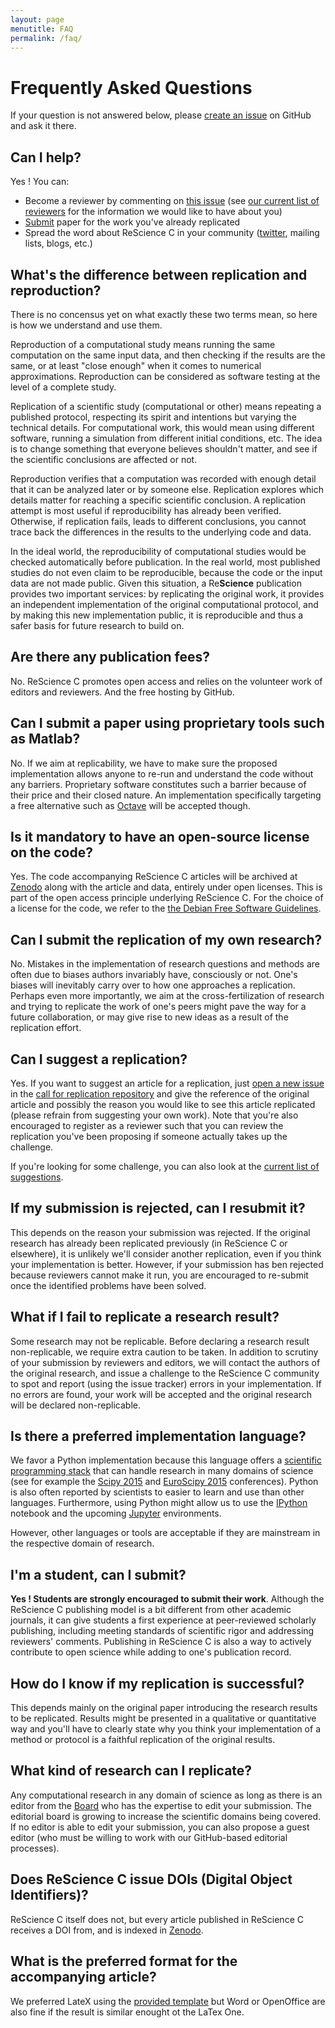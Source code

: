```yaml
---
layout: page
menutitle: FAQ
permalink: /faq/
---
```


# Frequently Asked Questions

If your question is not answered below, please [create an
issue](https://github.com/rescience/rescience) on GitHub and ask it there.

## Can I help?

Yes ! You can:

 * Become a reviewer by commenting on [this issue](https://github.com/ReScience/ReScience/issues/27) (see 
 [our current list of reviewers](https://github.com/rescience/rescience.github.io/blob/sources/04-board.md)
 for the information we would like to have about you)
 * [Submit](../write) paper for the work you've already replicated
 * Spread the word about ReScience C in your community
   ([twitter](http://twitter.com/ReScienceEds), mailing lists, blogs, etc.)


## What's the difference between replication and reproduction?

There is no concensus yet on what exactly these two terms mean, so
here is how we understand and use them.

Reproduction of a computational study means running the same
computation on the same input data, and then checking if the results
are the same, or at least "close enough" when it comes to numerical
approximations. Reproduction can be considered as software testing at
the level of a complete study.

Replication of a scientific study (computational or other) means
repeating a published protocol, respecting its spirit and intentions
but varying the technical details. For computational work, this would
mean using different software, running a simulation from different
initial conditions, etc. The idea is to change something that everyone
believes shouldn't matter, and see if the scientific conclusions are
affected or not.

Reproduction verifies that a computation was recorded with enough
detail that it can be analyzed later or by someone else. Replication
explores which details matter for reaching a specific scientific
conclusion. A replication attempt is most useful if reproducibility
has already been verified. Otherwise, if replication fails, leads to
different conclusions, you cannot trace back the differences in the
results to the underlying code and data.

In the ideal world, the reproducibility of computational studies would
be checked automatically before publication. In the real world, most
published studies do not even claim to be reproducible, because the code
or the input data are not made public. Given this situation,
a Re**Science** publication provides two important services: by replicating
the original work, it provides an independent implementation of the
original computational protocol, and by making this new implementation
public, it is reproducible and thus a safer basis for future research
to build on.


## Are there any publication fees?

No. ReScience C promotes open access and relies on the volunteer work of
editors and reviewers. And the free hosting by GitHub.


## Can I submit a paper using proprietary tools such as Matlab?

No. If we aim at replicability, we have to make sure the proposed
implementation allows anyone to re-run and understand the code without any
barriers. Proprietary software constitutes such a barrier because of their
price and their closed nature.  An implementation specifically targeting a free
alternative such as [Octave](https://www.gnu.org/software/octave/) will be
accepted though.


## Is it mandatory to have an open-source license on the code?

Yes. The code accompanying ReScience C articles will be archived at
[Zenodo](https://zenodo.org/) along with the article and data, entirely under
open licenses. This is part of the open access principle underlying ReScience
C. For the choice of a license for the code, we refer to the [the Debian Free
Software Guidelines](https://www.debian.org/social_contract#guidelines).


## Can I submit the replication of my own research?

No. Mistakes in the implementation of research questions and methods are often
due to biases authors invariably have, consciously or not. One's biases will
inevitably carry over to how one approaches a replication. Perhaps even more
importantly, we aim at the cross-fertilization of research and trying to
replicate the work of one's peers might pave the way for a future
collaboration, or may give rise to new ideas as a result of the replication
effort.


## Can I suggest a replication?

Yes. If you want to suggest an article for a replication, just [open a new
issue](https://github.com/ReScience/call-for-replication/issues/new) in the [call for
replication repository](https://github.com/ReScience/call-for-replication) and give the
reference of the original article and possibly the reason you would like to see
this article replicated (please refrain from suggesting your own work). Note
that you're also encouraged to register as a reviewer such that you can review
the replication you've been proposing if someone actually takes up the
challenge.

If you're looking for some challenge, you can also look at the [current list of
suggestions](https://github.com/ReScience/call-for-replication).


## If my submission is rejected, can I resubmit it?

This depends on the reason your submission was rejected. If the original
research has already been replicated previously (in ReScience C or elsewhere),
it is unlikely we'll consider another replication, even if you think your
implementation is better. However, if your submission has ben rejected because
reviewers cannot make it run, you are encouraged to re-submit once the
identified problems have been solved.


## What if I fail to replicate a research result?

Some research may not be replicable. Before declaring a research result
non-replicable, we require extra caution to be taken. In addition to scrutiny
of your submission by reviewers and editors, we will contact the authors of the
original research, and issue a challenge to the ReScience C community to spot
and report (using the issue tracker) errors in your implementation.  If no
errors are found, your work will be accepted and the original research will be
declared non-replicable.


## Is there a preferred implementation language?

We favor a Python implementation because this language offers a [scientific
programming stack](http://www.scipy.org) that can handle research in many
domains of science (see for example the [Scipy
2015](http://scipy2015.scipy.org) and [EuroScipy
2015](https://www.euroscipy.org/2015/) conferences). Python is also often
reported by scientists to easier to learn and use than other languages.
Furthermore, using Python might allow us to use the
[IPython](http://ipython.org) notebook and the upcoming
[Jupyter](https://jupyter.org) environments.

However, other languages or tools are acceptable if they are mainstream in the
respective domain of research.

## I'm a student, can I submit?

**Yes ! Students are strongly encouraged to submit their work**. Although the
ReScience C publishing model is a bit different from other academic journals,
it can give students a first experience at peer-reviewed scholarly publishing,
including meeting standards of scientific rigor and addressing reviewers'
comments. Publishing in ReScience C is also a way to actively contribute to
open science while adding to one's publication record.


## How do I know if my replication is successful?

This depends mainly on the original paper introducing the research results to
be replicated. Results might be presented in a qualitative or quantitative way
and you'll have to clearly state why you think your implementation of a method
or protocol is a faithful replication of the original results.


## What kind of research can I replicate?

Any computational research in any domain of science as long as there is an
editor from the [Board](../board) who has the expertise to edit your
submission. The editorial board is growing to increase the scientific domains
being covered. If no editor is able to edit your submission, you can also
propose a guest editor (who must be willing to work with our GitHub-based
editorial processes).


## Does ReScience C issue DOIs (Digital Object Identifiers)?

ReScience C itself does not, but every article published in ReScience C
receives a DOI from, and is indexed in
[Zenodo](https://zenodo.org/collection/user-rescience).


## What is the preferred format for the accompanying article?

We preferred LateX using the [provided
template](https://github.com/rescience/template) but Word or OpenOffice are
also fine if the result is similar enought ot the LaTex One.

